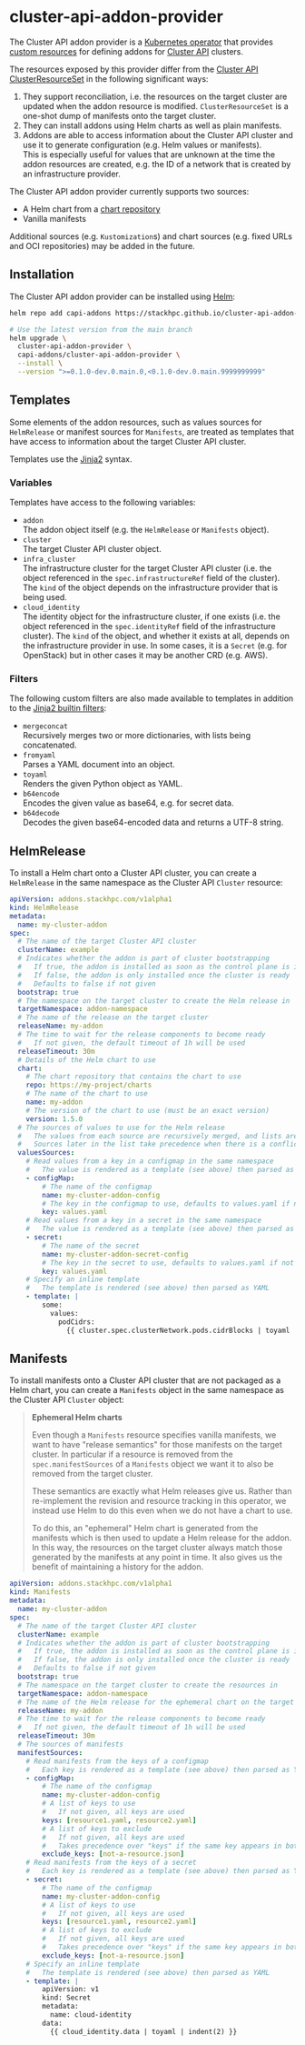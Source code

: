 # cluster-api-addon-provider

The Cluster API addon provider is a
[Kubernetes operator](https://kubernetes.io/docs/concepts/extend-kubernetes/operator/)
that provides
[custom resources](https://kubernetes.io/docs/concepts/extend-kubernetes/api-extension/custom-resources/)
for defining addons for [Cluster API](https://cluster-api.sigs.k8s.io/) clusters.

The resources exposed by this provider differ from the
[Cluster API ClusterResourceSet](https://cluster-api.sigs.k8s.io/tasks/experimental-features/cluster-resource-set.html) in the following significant ways:

  1. They support reconciliation, i.e. the resources on the target cluster are updated
     when the addon resource is modified. `ClusterResourceSet` is a one-shot dump of manifests
     onto the target cluster.
  2. They can install addons using Helm charts as well as plain manifests.
  3. Addons are able to access information about the Cluster API cluster and use it to
     generate configuration (e.g. Helm values or manifests).  
     This is especially useful for values that are unknown at the time the addon resources
     are created, e.g. the ID of a network that is created by an infrastructure provider.

The Cluster API addon provider currently supports two sources:

  * A Helm chart from a [chart repository](https://helm.sh/docs/topics/chart_repository/)
  * Vanilla manifests

Additional sources (e.g. `Kustomization`s) and chart sources (e.g. fixed URLs and OCI
repositories) may be added in the future.

## Installation

The Cluster API addon provider can be installed using [Helm](https://helm.sh):

```sh
helm repo add capi-addons https://stackhpc.github.io/cluster-api-addon-provider

# Use the latest version from the main branch
helm upgrade \
  cluster-api-addon-provider \
  capi-addons/cluster-api-addon-provider \
  --install \
  --version ">=0.1.0-dev.0.main.0,<0.1.0-dev.0.main.9999999999"
```

## Templates

Some elements of the addon resources, such as values sources for `HelmRelease` or
manifest sources for `Manifests`, are treated as templates that have access to information
about the target Cluster API cluster.

Templates use the [Jinja2](https://jinja.palletsprojects.com/en/3.1.x/templates/) syntax.

### Variables

Templates have access to the following variables:

  * `addon`  
    The addon object itself (e.g. the `HelmRelease` or `Manifests` object).
  * `cluster`  
    The target Cluster API cluster object.
  * `infra_cluster`  
    The infrastructure cluster for the target Cluster API cluster (i.e. the object referenced
    in the `spec.infrastructureRef` field of the cluster). The `kind` of the object depends on
    the infrastructure provider that is being used.
  * `cloud_identity`  
    The identity object for the infrastructure cluster, if one exists (i.e. the object referenced
    in the `spec.identityRef` field of the infrastructure cluster). The `kind` of the object, and
    whether it exists at all, depends on the infrastructure provider in use. In some cases, it is
    a `Secret` (e.g. for OpenStack) but in other cases it may be another CRD (e.g. AWS).

### Filters

The following custom filters are also made available to templates in addition to the
[Jinja2 builtin filters](https://jinja.palletsprojects.com/en/3.1.x/templates/#builtin-filters):

  * `mergeconcat`  
    Recursively merges two or more dictionaries, with lists being concatenated.
  * `fromyaml`  
    Parses a YAML document into an object.
  * `toyaml`  
    Renders the given Python object as YAML.
  * `b64encode`  
    Encodes the given value as base64, e.g. for secret data.
  * `b64decode`  
    Decodes the given base64-encoded data and returns a UTF-8 string.

## HelmRelease

To install a Helm chart onto a Cluster API cluster, you can create a `HelmRelease` in
the same namespace as the Cluster API `Cluster` resource:

```yaml
apiVersion: addons.stackhpc.com/v1alpha1
kind: HelmRelease
metadata:
  name: my-cluster-addon
spec:
  # The name of the target Cluster API cluster
  clusterName: example
  # Indicates whether the addon is part of cluster bootstrapping
  #   If true, the addon is installed as soon as the control plane is initialised
  #   If false, the addon is only installed once the cluster is ready
  #   Defaults to false if not given
  bootstrap: true
  # The namespace on the target cluster to create the Helm release in
  targetNamespace: addon-namespace
  # The name of the release on the target cluster
  releaseName: my-addon
  # The time to wait for the release components to become ready
  #   If not given, the default timeout of 1h will be used
  releaseTimeout: 30m
  # Details of the Helm chart to use
  chart:
    # The chart repository that contains the chart to use
    repo: https://my-project/charts
    # The name of the chart to use
    name: my-addon
    # The version of the chart to use (must be an exact version)
    version: 1.5.0
  # The sources of values to use for the Helm release
  #   The values from each source are recursively merged, and lists are concatenated
  #   Sources later in the list take precedence when there is a conflict
  valuesSources:
    # Read values from a key in a configmap in the same namespace
    #   The value is rendered as a template (see above) then parsed as YAML
    - configMap:
        # The name of the configmap
        name: my-cluster-addon-config
        # The key in the configmap to use, defaults to values.yaml if not given
        key: values.yaml
    # Read values from a key in a secret in the same namespace
    #   The value is rendered as a template (see above) then parsed as YAML
    - secret:
        # The name of the secret
        name: my-cluster-addon-secret-config
        # The key in the secret to use, defaults to values.yaml if not given
        key: values.yaml
    # Specify an inline template
    #   The template is rendered (see above) then parsed as YAML
    - template: |
        some:
          values:
            podCidrs:
              {{ cluster.spec.clusterNetwork.pods.cidrBlocks | toyaml | indent(6) }}
```

## Manifests

To install manifests onto a Cluster API cluster that are not packaged as a Helm chart,
you can create a `Manifests` object in the same namespace as the Cluster API `Cluster` object:

> **Ephemeral Helm charts**
>
> Even though a `Manifests` resource specifies vanilla manifests, we want to have
> "release semantics" for those manifests on the target cluster. In particular if a
> resource is removed from the `spec.manifestSources` of a `Manifests` object we want
> it to also be removed from the target cluster.
>
> These semantics are exactly what Helm releases give us. Rather than re-implement the
> revision and resource tracking in this operator, we instead use Helm to do this even
> when we do not have a chart to use.
>
> To do this, an "ephemeral" Helm chart is generated from the manifests which is then used
> to update a Helm release for the addon. In this way, the resources on the target cluster
> always match those generated by the manifests at any point in time. It also gives us
> the benefit of maintaining a history for the addon.

```yaml
apiVersion: addons.stackhpc.com/v1alpha1
kind: Manifests
metadata:
  name: my-cluster-addon
spec:
  # The name of the target Cluster API cluster
  clusterName: example
  # Indicates whether the addon is part of cluster bootstrapping
  #   If true, the addon is installed as soon as the control plane is initialised
  #   If false, the addon is only installed once the cluster is ready
  #   Defaults to false if not given
  bootstrap: true
  # The namespace on the target cluster to create the resources in
  targetNamespace: addon-namespace
  # The name of the Helm release for the ephemeral chart on the target cluster
  releaseName: my-addon
  # The time to wait for the release components to become ready
  #   If not given, the default timeout of 1h will be used
  releaseTimeout: 30m
  # The sources of manifests
  manifestSources:
    # Read manifests from the keys of a configmap
    #   Each key is rendered as a template (see above) then parsed as YAML
    - configMap:
        # The name of the configmap
        name: my-cluster-addon-config
        # A list of keys to use
        #   If not given, all keys are used
        keys: [resource1.yaml, resource2.yaml]
        # A list of keys to exclude
        #   If not given, all keys are used
        #   Takes precedence over "keys" if the same key appears in both
        exclude_keys: [not-a-resource.json]
    # Read manifests from the keys of a secret
    #   Each key is rendered as a template (see above) then parsed as YAML
    - secret:
        # The name of the configmap
        name: my-cluster-addon-config
        # A list of keys to use
        #   If not given, all keys are used
        keys: [resource1.yaml, resource2.yaml]
        # A list of keys to exclude
        #   If not given, all keys are used
        #   Takes precedence over "keys" if the same key appears in both
        exclude_keys: [not-a-resource.json]
    # Specify an inline template
    #   The template is rendered (see above) then parsed as YAML
    - template: |
        apiVersion: v1
        kind: Secret
        metadata:
          name: cloud-identity
        data:
          {{ cloud_identity.data | toyaml | indent(2) }}
```
